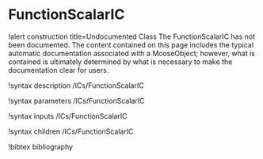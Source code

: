 <!-- MOOSE Documentation Stub: Remove this when content is added. -->

# FunctionScalarIC

!alert construction title=Undocumented Class
The FunctionScalarIC has not been documented. The content contained on this page includes the
typical automatic documentation associated with a MooseObject; however, what is contained is
ultimately determined by what is necessary to make the documentation clear for users.

!syntax description /ICs/FunctionScalarIC

!syntax parameters /ICs/FunctionScalarIC

!syntax inputs /ICs/FunctionScalarIC

!syntax children /ICs/FunctionScalarIC

!bibtex bibliography
